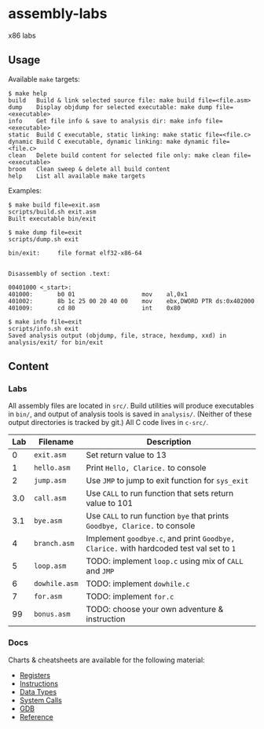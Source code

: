 # assembly-labs
x86 labs

## Usage
Available `make` targets:
```
$ make help
build   Build & link selected source file: make build file=<file.asm>
dump    Display objdump for selected executable: make dump file=<executable>
info    Get file info & save to analysis dir: make info file=<executable>
static  Build C executable, static linking: make static file=<file.c>
dynamic Build C executable, dynamic linking: make dynamic file=<file.c>
clean   Delete build content for selected file only: make clean file=<executable>
broom   Clean sweep & delete all build content
help    List all available make targets
```

Examples:
```
$ make build file=exit.asm
scripts/build.sh exit.asm
Built executable bin/exit
```

```
$ make dump file=exit
scripts/dump.sh exit

bin/exit:     file format elf32-x86-64


Disassembly of section .text:

00401000 <_start>:
401000:       b0 01                   mov    al,0x1
401002:       8b 1c 25 00 20 40 00    mov    ebx,DWORD PTR ds:0x402000
401009:       cd 80                   int    0x80
```

```
$ make info file=exit
scripts/info.sh exit
Saved analysis output (objdump, file, strace, hexdump, xxd) in analysis/exit/ for bin/exit
```

## Content
### Labs
All assembly files are located in `src/`. Build utilities will produce executables in `bin/`, and
output of analysis tools is saved in `analysis/`. (Neither of these output directories is tracked
by git.) All C code lives in `c-src/`.

| Lab      | Filename | Description |
| ----------- | ----------- | -----------  |
| 0   | `exit.asm` | Set return value to 13 |
| 1   | `hello.asm` | Print `Hello, Clarice.` to console |
| 2   | `jump.asm`  | Use `JMP` to jump to exit function for `sys_exit` |
| 3.0   | `call.asm` | Use `CALL` to run function that sets return value to 101 |
| 3.1   | `bye.asm` | Use `CALL` to run function `bye` that prints `Goodbye, Clarice.` to console |
| 4   | `branch.asm` | Implement `goodbye.c`, and print `Goodbye, Clarice.` with hardcoded test val set to `1` |
| 5   | `loop.asm` | TODO: implement `loop.c` using mix of `CALL` and `JMP` |
| 6   | `dowhile.asm` | TODO: implement `dowhile.c` |
| 7   | `for.asm` | TODO: implement `for.c` |
| 99  | `bonus.asm` | TODO: choose your own adventure & instruction |

### Docs
Charts & cheatsheets are available for the following material:
- [Registers](docs/registers.md)
- [Instructions](docs/instructions.md)
- [Data Types](docs/data_types.md)
- [System Calls](docs/syscalls.md)
- [GDB](docs/gdb.md)
- [Reference](docs/reference.md)
